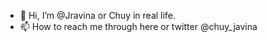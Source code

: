 - 👋 Hi, I’m @Jravina or Chuy in real life. 
- 📫 How to reach me through here or twitter @chuy_javina

<!---
Jravina/Jravina is a ✨ special ✨ repository because its `README.md` (this file) appears on your GitHub profile.
You can click the Preview link to take a look at your changes.
--->
